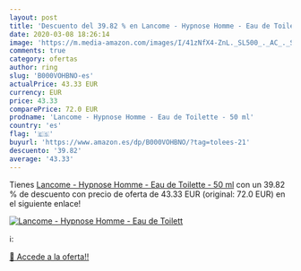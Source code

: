 ```yaml
---
layout: post
title: 'Descuento del 39.82 % en Lancome - Hypnose Homme - Eau de Toilett'
date: 2020-03-08 18:26:14
image: 'https://m.media-amazon.com/images/I/41zNfX4-ZnL._SL500_._AC_._SL200_.jpg'
comments: true
category: ofertas
author: ring
slug: 'B000VOHBNO-es'
actualPrice: 43.33 EUR
currency: EUR
price: 43.33
comparePrice: 72.0 EUR
prodname: 'Lancome - Hypnose Homme - Eau de Toilette - 50 ml'
country: 'es'
flag: '🇪🇸'
buyurl: 'https://www.amazon.es/dp/B000VOHBNO/?tag=tolees-21'
descuento: '39.82'
average: '43.33'
---
```


Tienes [Lancome - Hypnose Homme - Eau de Toilette - 50 ml](https://www.amazon.es/dp/B000VOHBNO/?tag=tolees-21) con un 39.82 % de descuento con precio de oferta de 43.33 EUR (original: 72.0 EUR) en el siguiente enlace!

[![Lancome - Hypnose Homme - Eau de Toilett](https://m.media-amazon.com/images/I/41zNfX4-ZnL._SL500_._AC_._SL200_.jpg)](https://www.amazon.es/dp/B000VOHBNO/?tag=tolees-21)

ℹ️:


[🛒 Accede a la oferta!!](https://www.amazon.es/dp/B000VOHBNO/?tag=tolees-21)
